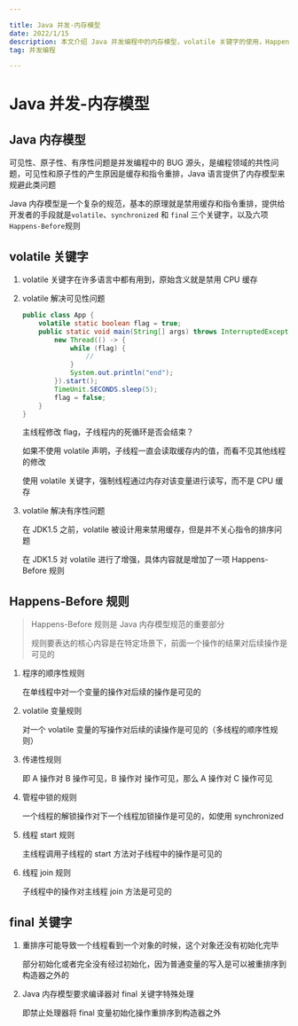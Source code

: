 ```yaml
---

title: Java 并发-内存模型
date: 2022/1/15
description: 本文介绍 Java 并发编程中的内存模型，volatile 关键字的使用，Happens-Before 规则，以及 final 关键字对重排序的影响
tag: 并发编程

---
```


# Java 并发-内存模型

## Java 内存模型

可见性、原子性、有序性问题是并发编程中的 BUG 源头，是编程领域的共性问题，可见性和原子性的产生原因是缓存和指令重排，Java 语言提供了内存模型来规避此类问题

Java 内存模型是一个复杂的规范，基本的原理就是禁用缓存和指令重排，提供给开发者的手段就是`volatile`、`synchronized` 和 `fina`l 三个关键字，以及六项`Happens-Before`规则

## volatile 关键字

1. volatile 关键字在许多语言中都有用到，原始含义就是禁用 CPU 缓存

2. volatile 解决可见性问题

   ```java
   public class App {
       volatile static boolean flag = true;
       public static void main(String[] args) throws InterruptedException {
           new Thread(() -> {
               while (flag) {
                   // 
               }
               System.out.println("end");
           }).start();
           TimeUnit.SECONDS.sleep(5);
           flag = false;
       }
   }
   ```

   主线程修改 flag，子线程内的死循环是否会结束？

   如果不使用 volatile 声明，子线程一直会读取缓存内的值，而看不见其他线程的修改

   使用 volatile 关键字，强制线程通过内存对该变量进行读写，而不是 CPU 缓存

3. volatile 解决有序性问题

   在 JDK1.5 之前，volatile 被设计用来禁用缓存，但是并不关心指令的排序问题

   在 JDK1.5 对 volatile 进行了增强，具体内容就是增加了一项 Happens-Before 规则

## Happens-Before 规则

> Happens-Before 规则是 Java 内存模型规范的重要部分
>
> 规则要表达的核心内容是在特定场景下，前面一个操作的结果对后续操作是可见的

1. 程序的顺序性规则

   在单线程中对一个变量的操作对后续的操作是可见的

2. volatile 变量规则

   对一个 volatile 变量的写操作对后续的读操作是可见的（多线程的顺序性规则）

3. 传递性规则

   即 A 操作对 B 操作可见，B 操作对  操作可见，那么 A 操作对 C 操作可见

4. 管程中锁的规则

   一个线程的解锁操作对下一个线程加锁操作是可见的，如使用 synchronized

5. 线程 start 规则

   主线程调用子线程的 start 方法对子线程中的操作是可见的

6. 线程 join 规则

   子线程中的操作对主线程 join 方法是可见的

## final 关键字

1. 重排序可能导致一个线程看到一个对象的时候，这个对象还没有初始化完毕

   部分初始化或者完全没有经过初始化，因为普通变量的写入是可以被重排序到构造器之外的

2. Java 内存模型要求编译器对 final 关键字特殊处理

   即禁止处理器将 final 变量初始化操作重排序到构造器之外
